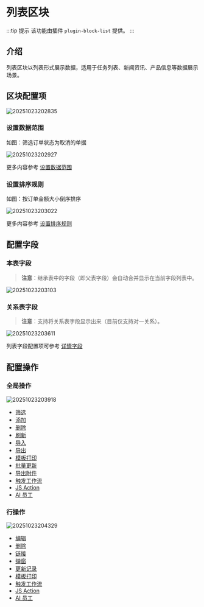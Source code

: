 # 列表区块

:::tip 提示 
该功能由插件 `plugin-block-list` 提供。
:::

## 介绍

列表区块以列表形式展示数据，适用于任务列表、新闻资讯、产品信息等数据展示场景。

## 区块配置项

![20251023202835](https://static-docs.nocobase.com/20251023202835.png)

### 设置数据范围

如图：筛选订单状态为取消的单据

![20251023202927](https://static-docs.nocobase.com/20251023202927.png)

更多内容参考 [设置数据范围](/interface-builder/blocks/block-settings/data-scope)

### 设置排序规则

如图：按订单金额大小倒序排序

![20251023203022](https://static-docs.nocobase.com/20251023203022.png)

更多内容参考 [设置排序规则](/interface-builder/blocks/block-settings/sorting-rule)

## 配置字段

### 本表字段

> **注意**：继承表中的字段（即父表字段）会自动合并显示在当前字段列表中。

![20251023203103](https://static-docs.nocobase.com/20251023203103.png)

### 关系表字段

> **注意**：支持将关系表字段显示出来（目前仅支持对一关系）。

![20251023203611](https://static-docs.nocobase.com/20251023203611.png)

列表字段配置项可参考 [详情字段](/interface-builder/fields/generic/detail-form-item)

## 配置操作

### 全局操作

![20251023203918](https://static-docs.nocobase.com/20251023203918.png)

- [筛选](/interface-builder/actions/types/filter)
- [添加](/interface-builder/actions/types/add-new)
- [删除](/interface-builder/actions/types/delete)
- [刷新](/interface-builder/actions/types/refresh)
- [导入](/interface-builder/actions/types/import)
- [导出](/interface-builder/actions/types/export)
- [模板打印](/interface-builder/actions/types/template-print)
- [批量更新](/interface-builder/actions/types/bulk-update)
- [导出附件](/interface-builder/actions/types/export-attachments)
- [触发工作流](/interface-builder/actions/types/trigger-workflow)
- [JS Action](/interface-builder/actions/types/js-action)
- [AI 员工](/interface-builder/actions/types/ai-employee)

### 行操作

![20251023204329](https://static-docs.nocobase.com/20251023204329.png)


- [编辑](/interface-builder/actions/types/edit)
- [删除](/interface-builder/actions/types/delete)
- [链接](/interface-builder/actions/types/link)
- [弹窗](/interface-builder/actions/types/pop-up)
- [更新记录](/interface-builder/actions/types/update-record)
- [模板打印](/interface-builder/actions/types/template-print)
- [触发工作流](/interface-builder/actions/types/trigger-workflow)
- [JS Action](/interface-builder/actions/types/js-action)
- [AI 员工](/interface-builder/actions/types/ai-employee)
